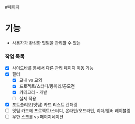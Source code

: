 #페이지 


# 기능
* 사용자가 완성한 밋팀을 관리할 수 있는

### 작업 목록
* [x] 사이드바를 통해서 다른 관리 페이지 이동 가능
* [x] 필터
	* [x] 교내 vs 교외
	* [x] 프로젝트/스터디/동아리/공모전
	* [x] 카테고리 - 개발
	* [ ] 실제 적용
* [x] 포트폴리오(밋팀) 카드 리스트 렌더링
* [ ] 밋팀 카드에 프로젝트/스터디, 온라인/오프라인, 리더/멤버 레이블링
* [ ] 무한 스크롤 vs 페이지네이션